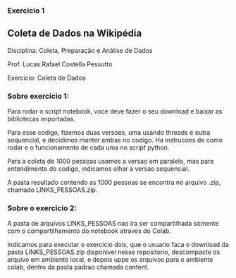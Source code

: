 ### Exercicio 1 
## Coleta de Dados na Wikipédia

Disciplina: Coleta, Preparação e Análise de Dados

Prof. Lucas Rafael Costella Pessutto

Exercício: Coleta de Dados


### Sobre exercicio 1:
Para rodar o script notebook, voce deve fazer o seu download e baixar as bibliotecas importadas.

Para esse codigo, fizemos duas versoes, uma usando threads e outra sequencial, e decidimos manter ambas no codigo. Ha instrucoes de como rodar e o funcionamento de cada uma no script python.

Para a coleta de 1000 pessoas usamos a versao em paralelo, mas para entendimento do codigo, indicamos olhar a versao sequencial.

A pasta resultado contendo as 1000 pessoas se encontra no arquivo .zip, chamado LINKS_PESSOAS.zip.

### Sobre o exercicio 2:

A pasta de arquivos LINKS_PESSOAS nao ira ser compartilhada  somente com o compartilhamento do notebook atraves do Colab.

Indicamos para executar o exercicio dois, que o usuario faca o download da pasta LINKS_PESSOAS.zip disponivel nesse repositorio, descompacte os arquivo em ambiente local, e depois uppe os arquivos para o ambiente colab, dentro da pasta padrao chamada content.

